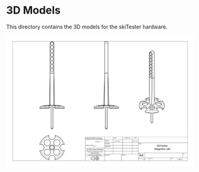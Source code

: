 # 3D Models
This directory contains the 3D models for the skiTester hardware.

![Laitteiston kuva](../docs/images/cell_drawing.png)